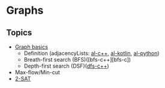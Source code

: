 # Graphs



## Topics

  - [Graph basics][basics]
    - Definition (adjacencyLists: [al-c++][al-c], [al-kotlin][al-kotlin], [al-python][al-python])
    - Breath-first search (BFS)([bfs-c++][bfs-c])
    - Depth-first search (DSF)([dfs-c++][dfs-c])
  - Max-flow/Min-cut
  - [2-SAT][2sat]
  
   
 
  
[basics]: https://github.com/mua-uniandes/subjects_material/blob/master/Graphs/slides/slides.pdf  
[al-c]: https://github.com/mua-uniandes/subjects_material/blob/master/Graphs/C%2B%2B/AdjacencyList.cpp
[al-kotlin]: https://github.com/mua-uniandes/subjects_material/blob/master/Graphs/Kotlin/AdjacencyLists.kt
[al-python]: :https://github.com/mua-uniandes/subjects_material/blob/master/Graphs/Python/adjacency_list.py
[dfs-c]: https://github.com/mua-uniandes/subjects_material/blob/master/Graphs/C%2B%2B/Dfs.cpp
[2sat]: https://github.com/mua-uniandes/subjects_material/tree/master/Graphs/slides/MUA_2sat.pdf
